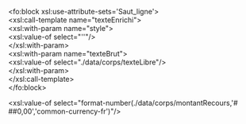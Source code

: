 <fo:block xsl:use-attribute-sets='Saut_ligne'>  
    <xsl:call-template name="texteEnrichi">  
        <xsl:with-param name="style">  
            <xsl:value-of select="''"/>  
        </xsl:with-param>  
        <xsl:with-param name="texteBrut">  
            <xsl:value-of select="./data/corps/texteLibre"/>  
        </xsl:with-param>  
    </xsl:call-template>  
</fo:block>

<xsl:value-of select="format-number(./data/corps/montantRecours,'# ##0,00','common-currency-fr')"/>